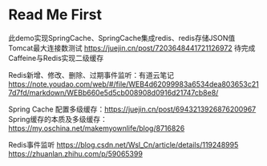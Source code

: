 # Read Me First

此demo实现SpringCache、SpringCache集成redis、redis存储JSON值 Tomcat最大连接数测试 https://juejin.cn/post/7203648441721126972
待完成Caffeine与Redis实现二级缓存

Redis新增、修改、删除、过期事件监听：有道云笔记
https://note.youdao.com/web/#/file/WEB4d62099983a6534dea803653c217d7fd/markdown/WEBb660e5d5cb008908d0916d21747cb8e8/

Spring Cache 配置多级缓存：https://juejin.cn/post/6943213926876200967
Spring缓存的本质及多级缓存：https://my.oschina.net/makemyownlife/blog/8716826
 
Redis事件监听
https://blog.csdn.net/Wsl_Cn/article/details/119248995
https://zhuanlan.zhihu.com/p/59065399

